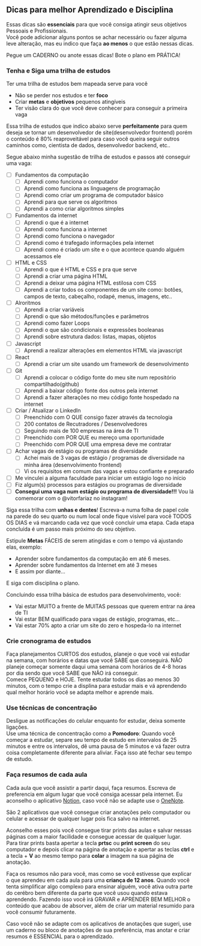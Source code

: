 ## Dicas para melhor Aprendizado e Disciplina
Essas dicas são **essenciais** para  que você consiga atingir seus objetivos Pessoais e Profissionais. <br />
Você pode adicionar alguns pontos se achar necessário ou fazer alguma leve alteração, mas eu indico que faça **ao menos** o que estão nessas dicas. <br />

Pegue um CADERNO ou anote essas dicas! Bote o plano em PRÁTICA!

### Tenha e Siga uma trilha de estudos
Ter uma trilha de estudos bem mapeada serve para você
 - Não se perder nos estudos e ter **foco**
 - Criar **metas** e **objetivos** pequenos atingíveis
 - Ter visão clara do que você deve conhecer para conseguir a primeira vaga

Essa trilha de estudos que indico abaixo serve **perfeitamente** para quem deseja se tornar um desenvolvedor de site(desenvolvedor frontend) porém o conteúdo é 80% reaproveitável para caso você queira seguir outros caminhos como, cientista de dados, desenvolvedor backend, etc.. <br />

Segue abaixo minha sugestão de trilha de estudos e passos até conseguir uma vaga:
 - [ ] Fundamentos da computação
   - [ ] Aprendi como funciona o computador
   - [ ] Aprendi como funciona as linguagens de programação
   - [ ] Aprendi como criar um programa de computador básico
   - [ ] Aprendi para que serve os algoritmos
   - [ ] Aprendi a como criar algoritmos simples
 - [ ] Fundamentos da internet
   - [ ] Aprendi o que é a internet
   - [ ] Aprendi como funciona a internet
   - [ ] Aprendi como funciona o navegador
   - [ ] Aprendi como é trafegado informações pela internet
   - [ ] Aprendi como é criado um site e o que acontece quando alguém acessamos ele   
 - [ ] HTML e CSS
   - [ ] Aprendi o que é HTML e CSS e pra que serve
   - [ ] Aprendi a criar uma página HTML
   - [ ] Aprendi a deixar uma página HTML estilosa com CSS
   - [ ] Aprendi a criar todos os componentes de um site como: botões, campos de texto, cabeçalho, rodapé, menus, imagens, etc..
 - [ ] Alroritmos
   - [ ]  Aprendi a criar variáveis
   - [ ]  Aprendi o que são métodos/funções e parâmetros
   - [ ]  Aprendi como fazer Loops
   - [ ]  Aprendi o que são condicionais e expressões booleanas
   - [ ]  Aprendi sobre estrutura dados: listas, mapas, objetos
 - [ ] Javascript
   - [ ] Aprendi a realizar alterações em elementos HTML via javascript
 - [ ] React
   - [ ] Aprendi a criar um site usando um framework de desenvolvimento
 - [ ] Git
   - [ ] Aprendi a colocar o código fonte do meu site num repositório compartilhado(github)
   - [ ] Aprendi a baixar código fonte dos outros pela internet
   - [ ] Aprendi a fazer alterações no meu código fonte hospedado na internet
 - [ ] Criar / Atualizar o LinkedIn
   - [ ] Preenchido com O QUE consigo fazer através da tecnologia
   - [ ] 200 contatos de Recutradores / Desenvolvedores
   - [ ] Seguindo mais de 100 empresas na área de TI
   - [ ] Preenchido com POR QUE eu mereço uma oportunidade
   - [ ] Preenchido com POR QUE uma empresa deve me contratar
 - [ ] Achar vagas de estágio ou programas de diversidade
   - [ ] Achei mais de 3 vagas de estágio / programas de diversidade na minha área (desenvolvimento frontend)
   - [ ] Vi os requisitos em comum das vagas e estou confiante e preparado
 - [ ] Me vinculei a alguma faculdade para iniciar um estágio logo no início
 - [ ] Fiz algum(s) processos para estágios ou programas de diversidade
 - [ ] **Consegui uma vaga num estágio ou programa de diversidade!!!** Vou lá comemorar com o @vitorfariaz no instagram!

Siga essa trilha com **unhas e dentes**! Escreva-a numa folha de papel cole na parede do seu quarto ou num local onde fique visível para você TODOS OS DIAS e vá marcando cada vez que você concluir uma etapa. Cada etapa concluída é um passo mais próximo do seu objetivo. <br />

Estipule **Metas** FÁCEIS de serem atingidas e com o tempo vá ajustando elas, exemplo:
 - Aprender sobre fundamentos da computação em até 6 meses.
 - Aprender sobre fundamentos da Internet em até 3 meses
 - E assim por diante...

E siga com disciplina o plano. <br />

Concluindo essa trilha básica de estudos para desenvolvimento, você:
 - Vai estar MUITO a frente de MUITAS pessoas que querem entrar na área de TI
 - Vai estar BEM qualificado para vagas de estágio, programas, etc...
 - Vai estar 70% apto a criar um site do zero e hospeda-lo na internet

### Crie cronograma de estudos
Faça planejamentos CURTOS dos estudos, planeje o que você vai estudar na semana, com horários e datas que você SABE que conseguirá. NÃO planeje começar somente daqui uma semana com horários de 4-8 horas por dia sendo que você SABE que NÃO irá conseguir. <br />
Comece PEQUENO e HOJE. Tente estudar todos os dias ao menos 30 minutos, com o tempo crie a displina para estudar mais e vá aprendendo qual melhor horário você se adapta melhor e aprende mais.

### Use técnicas de concentração
Desligue as notificações do celular enquanto for estudar, deixa somente ligações. <br />
Use uma técnica de concentração como a **Pomodoro**: Quando você começar a estudar, separe seu tempo de estudo em intervalos de 25 minutos e entre os intervalos, dê uma pausa de 5 minutos e vá fazer outra coisa completamente diferente para aliviar. Faça isso até fechar seu tempo de estudo.  

### Faça resumos de cada aula
Cada aula que você assistir a partir daqui, faça resumos. Escreva de preferencia em algum lugar que você consiga acessar pela internet.
Eu aconselho o aplicativo [Notion](https://www.notion.so/pt-br), caso você não se adapte use o [OneNote](https://www.onenote.com). <br />

São 2 aplicativos que você consegue criar anotações pelo computador ou celular e acessar de qualquer lugar pois fica salvo na internet. <br />

Aconselho esses pois você consegue tirar prints das aulas e salvar nessas páginas com a maior facilidade e consegue acessar de qualquer lugar. <br />
Para tirar prints basta apertar a tecla **prtsc** ou **print screen** do seu computador e depois clicar na página de anotação e apertar as teclas **ctrl** e a tecla + **V** ao mesmo tempo para **colar** a imagem na sua página de anotação. <br />

Faça os resumos não para você, mas como se você estivesse que explicar o que aprendeu em cada aula para uma **criança de 12 anos**. Quando você tenta simplificar algo complexo para ensinar alguém, você ativa outra parte do cerébro bem diferente da parte que você usou quando estava aprendendo. Fazendo isso você irá GRAVAR e APRENDER BEM MELHOR o conteúdo que acabou de absorver, além de criar um material resumido para você consumir futuramente. <br />

Caso você não se adapte com os aplicativos de anotações que sugeri, use um caderno ou bloco de anotações de sua preferência, mas anotar e criar resumos é ESSENCIAL para o aprendizado.
